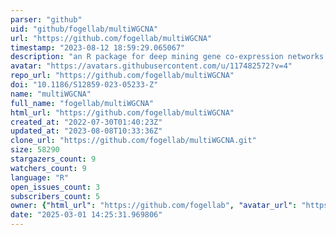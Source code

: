 ```yaml
---
parser: "github"
uid: "github/fogellab/multiWGCNA"
url: "https://github.com/fogellab/multiWGCNA"
timestamp: "2023-08-12 18:59:29.065067"
description: "an R package for deep mining gene co-expression networks in multi-trait expression data"
avatar: "https://avatars.githubusercontent.com/u/117482572?v=4"
repo_url: "https://github.com/fogellab/multiWGCNA"
doi: "10.1186/S12859-023-05233-Z"
name: "multiWGCNA"
full_name: "fogellab/multiWGCNA"
html_url: "https://github.com/fogellab/multiWGCNA"
created_at: "2022-07-30T01:40:23Z"
updated_at: "2023-08-08T10:33:36Z"
clone_url: "https://github.com/fogellab/multiWGCNA.git"
size: 58290
stargazers_count: 9
watchers_count: 9
language: "R"
open_issues_count: 3
subscribers_count: 5
owner: {"html_url": "https://github.com/fogellab", "avatar_url": "https://avatars.githubusercontent.com/u/117482572?v=4", "login": "fogellab", "type": "User"}
date: "2025-03-01 14:25:31.969806"
---
```


